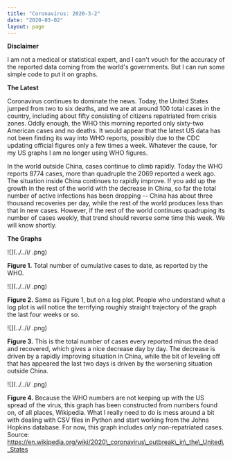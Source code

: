 ```yaml
---
title: "Coronavirus: 2020-3-2"
date: "2020-03-02"
layout: page
---
```


**Disclaimer**

I am not a medical or statistical expert, and I can't vouch for the accuracy of the reported data coming from the world's governments. But I can run some simple code to put it on graphs.

**The Latest**

Coronavirus continues to dominate the news. Today, the United States jumped from two to six deaths, and we are at around 100 total cases in the country, including about fifty consisting of citizens repatriated from crisis zones. Oddly enough, the WHO this morning reported only sixty-two American cases and no deaths. It would appear that the latest US data has not been finding its way into WHO reports, possibly due to the CDC updating official figures only a few times a week. Whatever the cause, for my US graphs I am no longer using WHO figures.

In the world outside China, cases continue to climb rapidly. Today the WHO reports 8774 cases, more than quadruple the 2069 reported a week ago. The situation inside China continues to rapidly improve. If you add up the growth in the rest of the world with the decrease in China, so far the total number of active infections has been dropping -- China has about three thousand recoveries per day, while the rest of the world produces less than that in new cases. However, if the rest of the world continues quadruping its number of cases weekly, that trend should reverse some time this week. We will know shortly.

**The Graphs**

![](../../i/
.png)

**Figure 1.** Total number of cumulative cases to date, as reported by the WHO.

![](../../i/
.png)

**Figure 2.** Same as Figure 1, but on a log plot. People who understand what a log plot is will notice the terrifying roughly straight trajectory of the graph the last four weeks or so.

![](../../i/
.png)

**Figure 3.** This is the total number of cases every reported minus the dead and recovered, which gives a nice decrease day by day. The decrease is driven by a rapidly improving situation in China, while the bit of leveling off that has appeared the last two days is driven by the worsening situation outside China.

![](../../i/
.png)

**Figure 4.** Because the WHO numbers are not keeping up with the US spread of the virus, this graph has been constructed from numbers found on, of all places, Wikipedia. What I really need to do is mess around a bit with dealing with CSV files in Python and start working from the Johns Hopkins database. For now, this graph includes _only_ non-repatriated cases.  
Source: https://en.wikipedia.org/wiki/2020\_coronavirus\_outbreak\_in\_the\_United\_States
